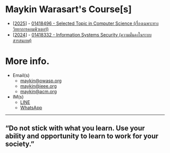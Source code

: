 # Maykin Warasart's Course[s]

+ [[2025](2025)] - [01418496 - Selected Topic in Computer Science (เรื่องเฉพาะทางวิทยาการคอมพิวเตอร์)](2025)
+ [[2024](2024)] - [01418332 - Information Systems Security (ความมั่นคงในระบบสารสนเทศ)](2024)

# More info.
* Email(s)
	- [maykin@owasp.org](mailto:maykin@owasp.org)
	- [maykin@ieee.org](mailto:maykin@ieee.org)
	- [maykin@acm.org](mailto:maykin@acm.org)
* IM(s)
	- [LINE](https://line.me/R/ti/p/@maykin) 
	- [WhatsApp](https://api.whatsapp.com/send?phone=66832725900)

---

## **“Do not stick with what you learn. Use your ability and opportunity to learn to work for your society.”**
